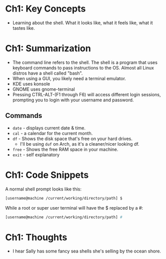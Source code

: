 # **Ch1**: Key Concepts
- Learning about the shell. What it looks like, what it feels like, what it tastes like.

# **Ch1**: Summarization
- The command line refers to the shell. The shell is a program that uses keyboard commands to pass instructions to the OS. Almost all Linux distros have a shell called "bash".
- When using a GUI, you likely need a terminal emulator.
- KDE uses konsole
- GNOME uses gnome-terminal
- Pressing CTRL-ALT-(F1 through F6) will access different login sessions, prompting you to login with your username and password.

## Commands
- `date` - displays current date & time.
- `cal` - a calendar for the current month.
- `df` - Shows the disk space that's free on your hard drives.
    - I'll be using `duf` on Arch, as it's a cleaner/nicer looking df.
- `free` - Shows the free RAM space in your machine.
- `exit` - self explanatory

# **Ch1**: Code Snippets
A normal shell prompt looks like this:
```bash
[username@machine /current/working/directory/path] $
```
While a root or super user terminal will have the $ replaced by a #:
```bash
[username@machine /current/working/directory/path] #
```

# **Ch1**: Thoughts
- I hear Sally has some fancy sea shells she's selling by the ocean shore.
